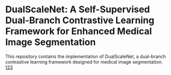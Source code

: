 # DualScaleNet: A Self-Supervised Dual-Branch Contrastive Learning Framework for Enhanced Medical Image Segmentation
This repository contains the implementation of DualScaleNet, a dual-branch contrastive learning framework designed for medical image segmentation. 
[123](https://github.com/meco66666/DualScaleNet/blob/main/DualScaleNet.png?raw=true)

